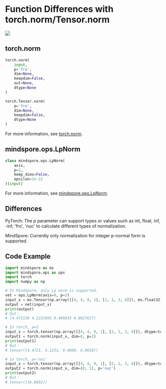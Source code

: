 # Function Differences with torch.norm/Tensor.norm

<a href="https://gitee.com/mindspore/docs/blob/r1.8/docs/mindspore/source_en/note/api_mapping/pytorch_diff/LpNorm.md" target="_blank"><img src="https://mindspore-website.obs.cn-north-4.myhuaweicloud.com/website-images/master/resource/_static/logo_source_en.png"></a>

## torch.norm

```python
torch.norm(
    input,
    p='fro',
    dim=None,
    keepdim=False,
    out=None,
    dtype=None
)
```

```python
torch.Tensor.norm(
    p='fro',
    dim=None,
    keepdim=False,
    dtype=None
)
```

For more information, see [torch.norm](https://pytorch.org/docs/1.5.0/torch.html#torch.norm).

## mindspore.ops.LpNorm

```python
class mindspore.ops.LpNorm(
    axis,
    p=2,
    keep_dims=False,
    epsilon=1e-12
)(input)
```

For more information, see [mindspore.ops.LpNorm](https://mindspore.cn/docs/en/r1.8/api_python/ops/mindspore.ops.LpNorm.html#mindspore.ops.LpNorm).

## Differences

PyTorch: The p parameter can support types or values such as int, float, inf, -inf, 'fro', 'nuc' to calculate different types of normalization.

MindSpore: Currently only normalization for integer p-normal form is supported.

## Code Example

```python
import mindspore as ms
import mindspore.ops as ops
import torch
import numpy as np

# In MindSpore, only Lp norm is supported.
net = ops.LpNorm(axis=0, p=2)
input_x = ms.Tensor(np.array([[4, 4, 9, 1], [2, 1, 3, 6]]), ms.float32)
output = net(input_x)
print(output)
# Out：
# [4.472136 4.1231055 9.486833 6.0827627]

# In torch, p=2
input_x = torch.tensor(np.array([[4, 4, 9, 1], [2, 1, 3, 6]]), dtype=torch.float)
output1 = torch.norm(input_x, dim=0, p=2)
print(output1)
# Out：
# tensor([4.4721, 4.1231, 9.4868, 6.0828])

# In torch, p='nuc'
input_x = torch.tensor(np.array([[4, 4, 9, 1], [2, 1, 3, 6]]), dtype=torch.float)
output2 = torch.norm(input_x, dim=(0, 1), p='nuc')
print(output2)
# Out：
# tensor([16.8892])
```